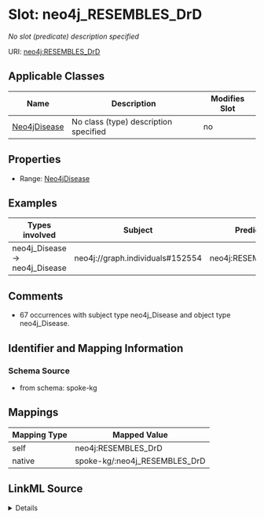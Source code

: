 

# Slot: neo4j_RESEMBLES_DrD


_No slot (predicate) description specified_





URI: [neo4j:RESEMBLES_DrD](neo4j://graph.schema#RESEMBLES_DrD)



<!-- no inheritance hierarchy -->





## Applicable Classes

| Name | Description | Modifies Slot |
| --- | --- | --- |
| [Neo4jDisease](../classes/Neo4jDisease.md) | No class (type) description specified |  no  |







## Properties

* Range: [Neo4jDisease](../classes/Neo4jDisease.md)






## Examples

| Types involved | Subject | Predicate | Object |
| --- | --- | --- | --- |
| neo4j_Disease → neo4j_Disease | neo4j://graph.individuals#152554 | neo4j:RESEMBLES_DrD | neo4j://graph.individuals#144201 |


## Comments

* 67 occurrences with subject type neo4j_Disease and object type neo4j_Disease.

## Identifier and Mapping Information







### Schema Source


* from schema: spoke-kg




## Mappings

| Mapping Type | Mapped Value |
| ---  | ---  |
| self | neo4j:RESEMBLES_DrD |
| native | spoke-kg/:neo4j_RESEMBLES_DrD |




## LinkML Source

<details>
```yaml
name: neo4j_RESEMBLES_DrD
description: No slot (predicate) description specified
comments:
- 67 occurrences with subject type neo4j_Disease and object type neo4j_Disease.
examples:
- description: neo4j_Disease → neo4j_Disease
  object:
    example_object: neo4j://graph.individuals#144201
    example_predicate: neo4j:RESEMBLES_DrD
    example_subject: neo4j://graph.individuals#152554
from_schema: spoke-kg
rank: 1000
slot_uri: neo4j:RESEMBLES_DrD
alias: neo4j_RESEMBLES_DrD
domain_of:
- neo4j_Disease
range: neo4j_Disease

```
</details>